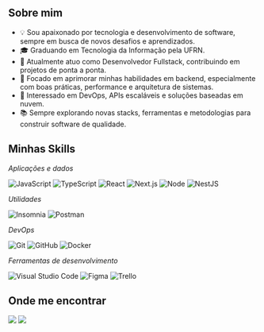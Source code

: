 ## Sobre mim

- 💡 Sou apaixonado por tecnologia e desenvolvimento de software, sempre em busca de novos desafios e aprendizados.
- 🎓 Graduando em Tecnologia da Informação pela UFRN.
- 💼 Atualmente atuo como Desenvolvedor Fullstack, contribuindo em projetos de ponta a ponta.
- 🌱 Focado em aprimorar minhas habilidades em backend, especialmente com boas práticas, performance e arquitetura de sistemas.
- 🚀 Interessado em DevOps, APIs escaláveis e soluções baseadas em nuvem.
- 📚 Sempre explorando novas stacks, ferramentas e metodologias para construir software de qualidade.

## Minhas Skills

*Aplicações e dados*

![JavaScript](https://img.shields.io/badge/JavaScript-323330?style=for-the-badge&logo=javascript&logoColor=F7DF1E)
![TypeScript](https://img.shields.io/badge/TypeScript-007ACC?style=for-the-badge&logo=typescript&logoColor=white)
![React](https://img.shields.io/badge/React-20232A?style=for-the-badge&logo=react&logoColor=61DAFB)
![Next.js](https://img.shields.io/badge/Next.js-1a1a1a?style=for-the-badge&logo=next.js&logoColor=white)
![Node](https://img.shields.io/badge/Node.js-43853D?style=for-the-badge&logo=node.js&logoColor=white)
![NestJS](https://img.shields.io/badge/NestJS-E0234E?style=for-the-badge&logo=nestjs&logoColor=white)

*Utilidades*

![Insomnia](https://img.shields.io/badge/Insomnia-892CA0?style=for-the-badge&logo=insomnia&logoColor=white)
![Postman](https://img.shields.io/badge/Postman-D9281A?style=for-the-badge&logo=postman&logoColor=white)

*DevOps*

![Git](https://img.shields.io/badge/Git-D14836?style=for-the-badge&logo=git&logoColor=white)
![GitHub](https://img.shields.io/badge/GitHub-100000?style=for-the-badge&logo=github&logoColor=white)
![Docker](https://img.shields.io/badge/Docker-2496ED?style=for-the-badge&logo=docker&logoColor=white)

*Ferramentas de desenvolvimento*

![Visual Studio Code](https://img.shields.io/badge/Visual%20Studio%20Code-007ACC?style=for-the-badge&logo=visual-studio-code&logoColor=white)
![Figma](https://img.shields.io/badge/Figma-892CA0?style=for-the-badge&logo=figma&logoColor=white)
![Trello](https://img.shields.io/badge/Trello-007ACC?style=for-the-badge&logo=trello&logoColor=white)


## Onde me encontrar

<a href="https://www.linkedin.com/in/mgsoutodelira" target="_blank"><img loading="lazy" src="https://img.shields.io/badge/-LinkedIn-%230077B5?style=for-the-badge&logo=linkedin&logoColor=white" target="_blank"></a>
<a href="https://matheusfreitas.dev.br" target="_blank"><img loading="lazy" src="https://img.shields.io/badge/-Portfólio-%23F7DF1E?style=for-the-badge&logo=linkedin&logoColor=white" target="_blank"></a> 
